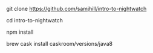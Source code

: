 git clone https://github.com/samjhill/intro-to-nightwatch

cd intro-to-nightwatch

npm install

brew cask install caskroom/versions/java8
